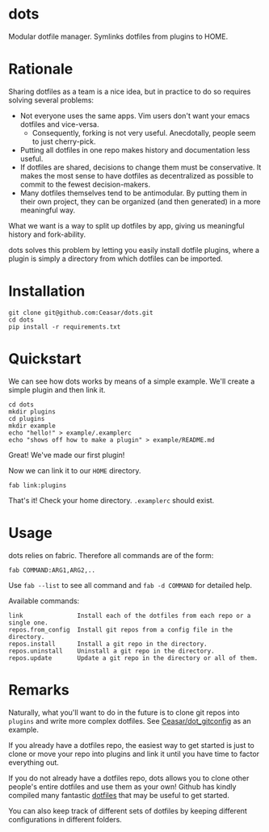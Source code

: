 # dots

Modular dotfile manager. Symlinks dotfiles from plugins to HOME.

# Rationale

Sharing dotfiles as a team is a nice idea, but in practice to do so requires solving several problems:

- Not everyone uses the same apps. Vim users don't want your emacs dotfiles and vice-versa.
    - Consequently, forking is not very useful. Anecdotally, people seem to just cherry-pick.
- Putting all dotfiles in one repo makes history and documentation less useful.
- If dotfiles are shared, decisions to change them must be conservative. It makes the most sense to have dotfiles as decentralized as possible to commit to the fewest decision-makers.
- Many dotfiles themselves tend to be antimodular. By putting them in their own project, they can be organized (and then generated) in a more meaningful way.

What we want is a way to split up dotfiles by app, giving us meaningful history and fork-ability.

dots solves this problem by letting you easily install dotfile plugins, where a plugin is simply a directory from which dotfiles can be imported.

# Installation

```
git clone git@github.com:Ceasar/dots.git
cd dots
pip install -r requirements.txt
```

# Quickstart

We can see how dots works by means of a simple example. We'll create a simple plugin and then link it.

```
cd dots
mkdir plugins
cd plugins
mkdir example
echo "hello!" > example/.examplerc
echo "shows off how to make a plugin" > example/README.md
```

Great! We've made our first plugin!

Now we can link it to our `HOME` directory.

```
fab link:plugins
```

That's it! Check your home directory. `.examplerc` should exist.

# Usage

dots relies on fabric. Therefore all commands are of the form:

`fab COMMAND:ARG1,ARG2,..`

Use `fab --list` to see all command and `fab -d COMMAND` for detailed help.

Available commands:

    link               Install each of the dotfiles from each repo or a single one.
    repos.from_config  Install git repos from a config file in the directory.
    repos.install      Install a git repo in the directory.
    repos.uninstall    Uninstall a git repo in the directory.
    repos.update       Update a git repo in the directory or all of them.

# Remarks

Naturally, what you'll want to do in the future is to clone git repos into `plugins` and write more complex dotfiles. See [Ceasar/dot_gitconfig](https://github.com/Ceasar/dot_gitconfig) as an example.

If you already have a dotfiles repo, the easiest way to get started is just to clone or move your repo into plugins and link it until you have time to factor everything out.

If you do not already have a dotfiles repo, dots allows you to clone other people's entire dotfiles and use them as your own! Github has kindly compiled many fantastic [dotfiles](http://dotfiles.github.com/) that may be useful to get started.

You can also keep track of different sets of dotfiles by keeping different configurations in different folders.
